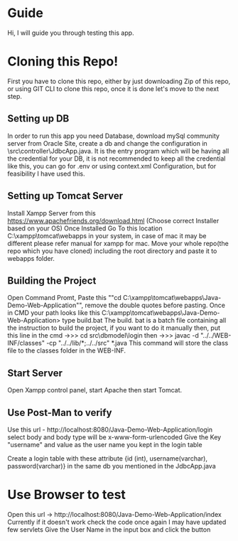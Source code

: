 # Guide

Hi, I will guide you through testing this app.


# Cloning this Repo!
First you have to clone this repo, either by just downloading Zip of this repo, or using GIT CLI to clone this repo, once it is done let's move to the next step.


## Setting up DB

In order to run this app you need Database, download mySql community server from Oracle Site, create a db and change the configuration in \src\controller\JdbcApp.java.
It is the entry program which will be having all the credential for your DB, it is not recommended to keep all the credential like this, you can go for .env or using context.xml Configuration, but for feasibility I have used this.

## Setting up Tomcat Server
Install Xampp Server from this https://www.apachefriends.org/download.html (Choose correct Installer based on your OS)
Once Installed Go To this location C:\xampp\tomcat\webapps in your system, in case of mac it may be different please refer manual for xampp for mac.
Move your whole repo(the repo which you have cloned) including the root directory and paste it to webapps folder.



## Building the Project
Open Command Promt, Paste this ""cd C:\xampp\tomcat\webapps\Java-Demo-Web-Application"", remove the double quotes before pasting.
Once in CMD your path looks like this C:\xampp\tomcat\webapps\Java-Demo-Web-Application> type build.bat
The build. bat is a batch file containing all the instruction to build the project, if you want to do it manually then, put this line in the cmd
->>> cd src\dbmodel\login
then
->>> javac -d "../../WEB-INF/classes" -cp "../../lib/*;../../src" *.java
This command will store the class file to the classes folder in the WEB-INF.


## Start Server

Open Xampp control panel, start Apache then start Tomcat.

## Use Post-Man to verify

Use this url - http://localhost:8080/Java-Demo-Web-Application/login
select body and body type will be x-www-form-urlencoded
Give the Key "username" and value as the user name you kept in the login table

Create a login table with these attribute {id (int), username(varchar), password(varchar)} in the same db you mentioned in the JdbcApp.java


# Use Browser to test

Open this url -> http://localhost:8080/Java-Demo-Web-Application/index
Currently if it doesn't work check the code once again I may have updated few servlets
Give the User Name in the input box and click the button
